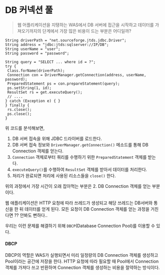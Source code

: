 # DB 커넥션 풀
> 웹 어플리케이션을 지탱하는 WAS에서 DB 서버에 접근을 시작하고 데이터를 가져오기까지의
> 단계에서 가장 많은 비용이 드는 부분은 어디일까?

```
String driverPath = "net.sourceforge.jtds.jdbc.Driver";
String address = "jdbc:jtds:sqlserver://IP/DB";
String userName = "user";
String password = "password";

String query = "SELECT ... where id = ?";
try {
 Class.forName(driverPath);
 Connection con = DriverManager.getConnection(address, userName, password);
 PreparedStatement ps = con.prepareStatement(query);
 ps.setString(1, id);
 ResultSet rs = get.executeQuery();
 // ....
} catch (Exception e) { }
} finally {
 rs.close();
 ps.close();
}
```
위 코드를 분석해보면,
1. DB 서버 접속을 위해 JDBC 드라이버를 로드한다.
2. DB 서버 접속 정보와 `DriverManager.getConnection()` 메소드를 통해 DB Connection 객체를 얻는다.
3. `Connection` 객체로부터 쿼리를 수행하기 위한 `PreparedStatement` 객체를 받는다.
4. `executeQuery()`를 수행하여 `ResultSet` 객체를 받아서 데이터를 처리한다.
5. 처리가 완료되면 처리에 사용된 리소스들을 `close()` 한다.

위의 과정에서 가장 시간이 오래 잡아먹는 부분은 2. DB Connection 객체를 얻는 부분이다.

웹 애플리케이션은 HTTP 요청에 따라 쓰레드가 생성되고 해당 쓰레드는 DB서버와 통신을 한 뒤 데이터를 
얻게 된다. 모든 요청이 DB Connection 객체를 얻는 과정을 거친다면 ?? 안봐도 뻔하다..

우리는 이런 문제를 해결하기 위해 `DBCP`(Database Connection Pool)를 이용할 수 있다.

#### DBCP
DBCP의 역할은 WAS가 실행되면서 미리 일정량의 DB Connection 객체를 생성하고 Pool이라는 공간에 저장을 한다.
HTTP 요청에 따라 필요할 때 Pool에서 Connection 객체를 가져다 쓰고 반환하며 Connection 객체를 생성하는 비용을
절약하는 방식이다.

